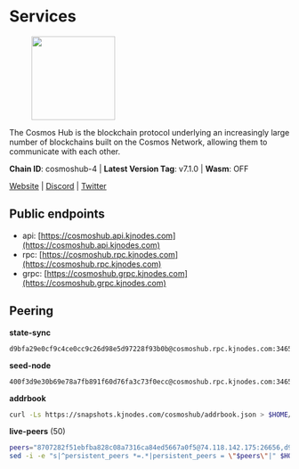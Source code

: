 # Services

<figure><img src="https://raw.githubusercontent.com/kj89/testnet_manuals/main/pingpub/logos/cosmoshub.png" width="150" alt=""><figcaption></figcaption></figure>

The Cosmos Hub is the blockchain protocol underlying an  increasingly large number of blockchains built on the  Cosmos Network, allowing them to communicate with each other.

**Chain ID**: cosmoshub-4 | **Latest Version Tag**: v7.1.0 | **Wasm**: OFF

[Website](https://hub.cosmos.network) | [Discord](https://discord.gg/cosmosnetwork) | [Twitter](https://twitter.com/cosmoshub)


## Public endpoints

* api: [https://cosmoshub.api.kjnodes.com](https://cosmoshub.api.kjnodes.com)
* rpc: [https://cosmoshub.rpc.kjnodes.com](https://cosmoshub.rpc.kjnodes.com)
* grpc: [https://cosmoshub.grpc.kjnodes.com](https://cosmoshub.grpc.kjnodes.com)

## Peering

**state-sync**

```text
d9bfa29e0cf9c4ce0cc9c26d98e5d97228f93b0b@cosmoshub.rpc.kjnodes.com:34656
```

**seed-node**

```text
400f3d9e30b69e78a7fb891f60d76fa3c73f0ecc@cosmoshub.rpc.kjnodes.com:34659
```

**addrbook**
```bash
curl -Ls https://snapshots.kjnodes.com/cosmoshub/addrbook.json > $HOME/.gaia/config/addrbook.json
```

**live-peers** (50)
```bash
peers="8707282f51ebfba828c08a7316ca84ed5667a0f5@74.118.142.175:26656,d9bfa29e0cf9c4ce0cc9c26d98e5d97228f93b0b@65.109.88.38:34656,213857e741833d17275ea559bb2d0342398cec99@35.245.206.45:26656,8dc4fd0007c74bdf4b7ee1e5a3ab68161cc8f845@142.132.208.213:26656,aa6f82453d0ccbb9f95a19a58f6f16ec146d1a9d@184.72.196.24:26656,344d87e04fdf04be760da5069a59d9a489b886a6@52.14.44.1:26656,1990c08b53e54e8b73feb94f3399896b42f85e54@34.240.63.84:26656,e0ab6c5cc86959853f499236b8297344802ac5f4@5.161.139.201:26656,6ea2ef7d3dd5d6967708a0b31eed85ba090a90a1@65.108.121.190:12010,dd53fa5cfb6a604feb80860d47506d0dd84baa12@142.132.210.234:26656,ba3bacc714817218562f743178228f23678b2873@34.141.15.99:26656,e829d4764a5cecc44b3414777853b34407b36601@185.16.39.179:26656,aee22c124c40f3f793a8cba3279b081632ff645d@135.181.20.40:26656,1cce99042f884d669e7287e3e362bff8e385c63e@46.4.79.183:26726,58b54d8cfdc0c634ed592e2c008705791253ebbb@172.93.214.10:26656,4c46d32cbc4777c59a91a53fdadf8a3fa362036e@116.202.10.68:26656,3da88430414ec9084c8983fe4d462cce655ff1f3@51.222.245.114:26656,c1e437f73b8889b78ea34981e7c349157ad80284@107.135.15.66:26656,bd410d4564f7e0dd9a0eb16a64c337a059e11b80@47.103.35.130:26656,7b8ab74fa7c3cc10b203b990abfc86e1a0b82a79@34.254.201.211:26656,b3663019968de0e9d9419eb12d96ae2977da9474@15.235.50.143:26656,db7850e8e9bef0568904b7d5bcaec813e8e3d295@34.27.227.166:26656,7023db1ac96fe1053640206c44e04b41e29de273@47.75.119.188:26656,84cc83cd09a974a234a3fdb5bb4fd46fd856f8ec@142.132.135.239:26656,71950462041283273efa597db443c556e70a9c17@52.79.230.246:26656,d54eacb237dfbc0eb934a45509f878eb3ea3a5b3@64.44.148.195:26656,b79e1d3a621bdafd3a8d9a49dff8f4737d0bedc9@52.73.168.104:26656,dea13e7232642331360d4387b0ab106b014092d4@116.202.236.59:26656,241b17dba97a2ed3c3747d12781fb86c9706e2d4@89.58.27.86:26656,b533749dfe0dc09eff1dfb2adf83108f9125ee1c@162.55.97.111:26656,dff07399aeadf3f1b6edfac07f92a238112d3036@93.189.30.120:26656,d9dbd30f7e9ae99dc05645f48f4637c2f4a14645@34.107.9.71:26656,f8ae898b130457bbbf05fd3d2e9ca4559bd528fd@37.120.245.157:26656,9c116194f25fd0d146019f171ef0f49904dcc586@167.86.98.230:26656,1d02b4300c6b6fd1123a20502f0b3c0ce3b73654@88.198.16.9:26656,3ce30fdd489fa87b6465141cc56b48e5a22fe8e1@154.53.41.185:10093,c540af0c82963228aa865d27d9b6142fc54b571d@176.9.102.164:26656,67685d93f2256caa7a2d53e3a104f9e437c3d247@95.216.114.244:26656,44594a57ce538a21f8558bcb1c9ce560ad879e3e@15.235.114.84:26656,7dd34d8d3880bc48eff3e47b941d06bd1941a962@93.115.25.106:26656,9d048653fa4d98e6c0760ed0c54ad2d257ba46df@65.108.137.34:26656,544c554326bc0771e0e2e74f31be89aa44770b79@65.21.227.95:2000,2441e90fcb341fcd5bebec15b54e346cdca64a9b@135.148.123.8:14956,4ddba29a7dfa740a4edeb5c620c963f67f951e1d@5.9.72.212:2000,ac1b200a18edba2cc1748c037f26d3cdea794541@35.189.171.215:26656,d5bf4870659c1d47f008691a64f970a56f0adb3c@80.190.132.234:56656,c03593feca52899e9cc38ae0fed671fb96ab0bba@52.203.105.100:26656,10e3acd4baeb6cba8881d75a0bde04b5526b39ce@3.217.133.209:26656,96695949a73912f4486f52c133e5f800e51b29d6@115.79.141.245:22656,84869e7d8712715bfcb54805a8b87760b6dfe19c@142.132.193.194:26656"
sed -i -e "s|^persistent_peers *=.*|persistent_peers = \"$peers\"|" $HOME/.gaia/config/config.toml
```
